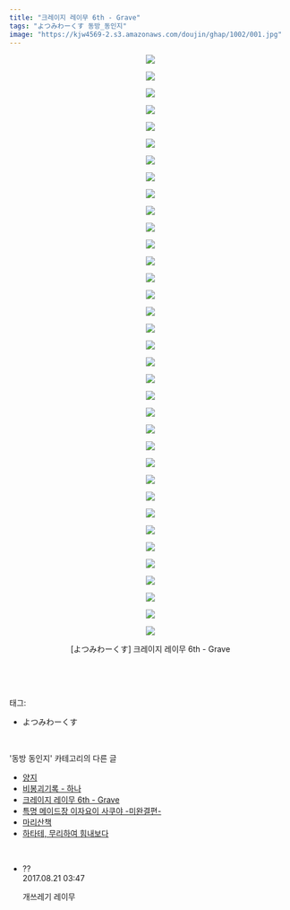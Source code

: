 ```yaml
---
title: "크레이지 레이무 6th - Grave"
tags: "よつみわーくす 동방_동인지"
image: "https://kjw4569-2.s3.amazonaws.com/doujin/ghap/1002/001.jpg"
---
```

<div class="article">
<p style="text-align: center; clear: none; float: none;"><img src="{{ site.imgserver9 }}/ghap/1002/001.jpg"/></p>
<p style="text-align: center; clear: none; float: none;"><img src="{{ site.imgserver9 }}/ghap/1002/002.jpg"/></p>
<p style="text-align: center; clear: none; float: none;"><img src="{{ site.imgserver9 }}/ghap/1002/003.jpg"/></p>
<p style="text-align: center; clear: none; float: none;"><img src="{{ site.imgserver9 }}/ghap/1002/004.jpg"/></p>
<p style="text-align: center; clear: none; float: none;"><img src="{{ site.imgserver9 }}/ghap/1002/005.jpg"/></p>
<p style="text-align: center; clear: none; float: none;"><img src="{{ site.imgserver9 }}/ghap/1002/006.jpg"/></p>
<p style="text-align: center; clear: none; float: none;"><img src="{{ site.imgserver9 }}/ghap/1002/007.jpg"/></p>
<p style="text-align: center; clear: none; float: none;"><img src="{{ site.imgserver9 }}/ghap/1002/008.jpg"/></p>
<p style="text-align: center; clear: none; float: none;"><img src="{{ site.imgserver9 }}/ghap/1002/009.jpg"/></p>
<p style="text-align: center; clear: none; float: none;"><img src="{{ site.imgserver9 }}/ghap/1002/010.jpg"/></p>
<p style="text-align: center; clear: none; float: none;"><img src="{{ site.imgserver9 }}/ghap/1002/011.jpg"/></p>
<p style="text-align: center; clear: none; float: none;"><img src="{{ site.imgserver9 }}/ghap/1002/012.jpg"/></p>
<p style="text-align: center; clear: none; float: none;"><img src="{{ site.imgserver9 }}/ghap/1002/013.jpg"/></p>
<p style="text-align: center; clear: none; float: none;"><img src="{{ site.imgserver9 }}/ghap/1002/014.jpg"/></p>
<p style="text-align: center; clear: none; float: none;"><img src="{{ site.imgserver9 }}/ghap/1002/015.jpg"/></p>
<p style="text-align: center; clear: none; float: none;"><img src="{{ site.imgserver9 }}/ghap/1002/016.jpg"/></p>
<p style="text-align: center; clear: none; float: none;"><img src="{{ site.imgserver9 }}/ghap/1002/017.jpg"/></p>
<p style="text-align: center; clear: none; float: none;"><img src="{{ site.imgserver9 }}/ghap/1002/018.jpg"/></p>
<p style="text-align: center; clear: none; float: none;"><img src="{{ site.imgserver9 }}/ghap/1002/019.jpg"/></p>
<p style="text-align: center; clear: none; float: none;"><img src="{{ site.imgserver9 }}/ghap/1002/020.jpg"/></p>
<p style="text-align: center; clear: none; float: none;"><img src="{{ site.imgserver9 }}/ghap/1002/021.jpg"/></p>
<p style="text-align: center; clear: none; float: none;"><img src="{{ site.imgserver9 }}/ghap/1002/022.jpg"/></p>
<p style="text-align: center; clear: none; float: none;"><img src="{{ site.imgserver9 }}/ghap/1002/023.jpg"/></p>
<p style="text-align: center; clear: none; float: none;"><img src="{{ site.imgserver9 }}/ghap/1002/024.jpg"/></p>
<p style="text-align: center; clear: none; float: none;"><img src="{{ site.imgserver9 }}/ghap/1002/025.jpg"/></p>
<p style="text-align: center; clear: none; float: none;"><img src="{{ site.imgserver9 }}/ghap/1002/026.jpg"/></p>
<p style="text-align: center; clear: none; float: none;"><img src="{{ site.imgserver9 }}/ghap/1002/027.jpg"/></p>
<p style="text-align: center; clear: none; float: none;"><img src="{{ site.imgserver9 }}/ghap/1002/028.jpg"/></p>
<p style="text-align: center; clear: none; float: none;"><img src="{{ site.imgserver9 }}/ghap/1002/029.jpg"/></p>
<p style="text-align: center; clear: none; float: none;"><img src="{{ site.imgserver9 }}/ghap/1002/030.jpg"/></p>
<p style="text-align: center; clear: none; float: none;"><img src="{{ site.imgserver9 }}/ghap/1002/031.jpg"/></p>
<p style="text-align: center; clear: none; float: none;"><img src="{{ site.imgserver9 }}/ghap/1002/032.jpg"/></p>
<p style="text-align: center; clear: none; float: none;"><img src="{{ site.imgserver9 }}/ghap/1002/033.jpg"/></p>
<p style="text-align: center; clear: none; float: none;"><img src="{{ site.imgserver9 }}/ghap/1002/034.jpg"/></p>
<p style="text-align: center; clear: none; float: none;"><img src="{{ site.imgserver9 }}/ghap/1002/035.jpg"/></p>
<p style="text-align: center; clear: none; float: none;">[よつみわーくす] 크레이지 레이무 6th - Grave</p>
<p><br/></p>
</div><br/>
<div class="tagTrail">
<p>태그: </p>
<ul>
<li>よつみわーくす</li>
</ul>
</div><br/>
<div class="another">
<p>'동방 동인지' 카테고리의 다른 글</p>
<ul>
<li><a href="/ghap_1004">양지</a></li>
<li><a href="/ghap_1003">비봉괴기록 - 하나</a></li>
<li><a href="/ghap_1002">크레이지 레이무 6th - Grave</a></li>
<li><a href="/ghap_1001">특명 메이드장 이자요이 사쿠야 -미완결편-</a></li>
<li><a href="/ghap_1000">마리산책</a></li>
<li><a href="/ghap_999">하타테, 무리하여 힘내보다</a></li>
</ul>
</div><br/>
<div class="cb_module cb_fluid">
<div class="cb_wrt cb_profile">
<div class="comment">
<ul>
<li class="cb_thumb_off" id="comment15064586">
<div class="cb_comment_area">
<div class="cb_info_area">
<div class="cb_section">
<span class="cb_nick_name">??</span>
</div>
<div class="cb_section">
<span class="cb_date">2017.08.21 03:47 </span>
</div>
</div>
<div class="cb_dsc_comment">
<p class="cb_dsc">
											개쓰레기 레이무
										</p>
</div>
</div></li>
</ul>
</div>
</div><!-- commentList close -->
</div><br/>
